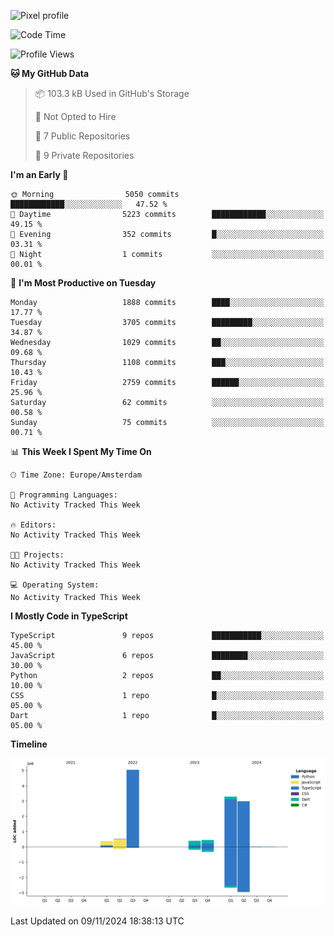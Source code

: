 ![Pixel profile](https://pixel-profile.vercel.app/api/github-stats?username=Atchferox&screen_effect=true&theme=rainbow
)


<!--START_SECTION:waka-->
![Code Time](http://img.shields.io/badge/Code%20Time-415%20hrs%204%20mins-blue)

![Profile Views](http://img.shields.io/badge/Profile%20Views-0-blue)

**🐱 My GitHub Data** 

> 📦 103.3 kB Used in GitHub's Storage 
 > 
> 🚫 Not Opted to Hire
 > 
> 📜 7 Public Repositories 
 > 
> 🔑 9 Private Repositories 
 > 
**I'm an Early 🐤** 

```text
🌞 Morning                5050 commits        ████████████░░░░░░░░░░░░░   47.52 % 
🌆 Daytime                5223 commits        ████████████░░░░░░░░░░░░░   49.15 % 
🌃 Evening                352 commits         █░░░░░░░░░░░░░░░░░░░░░░░░   03.31 % 
🌙 Night                  1 commits           ░░░░░░░░░░░░░░░░░░░░░░░░░   00.01 % 
```
📅 **I'm Most Productive on Tuesday** 

```text
Monday                   1888 commits        ████░░░░░░░░░░░░░░░░░░░░░   17.77 % 
Tuesday                  3705 commits        █████████░░░░░░░░░░░░░░░░   34.87 % 
Wednesday                1029 commits        ██░░░░░░░░░░░░░░░░░░░░░░░   09.68 % 
Thursday                 1108 commits        ███░░░░░░░░░░░░░░░░░░░░░░   10.43 % 
Friday                   2759 commits        ██████░░░░░░░░░░░░░░░░░░░   25.96 % 
Saturday                 62 commits          ░░░░░░░░░░░░░░░░░░░░░░░░░   00.58 % 
Sunday                   75 commits          ░░░░░░░░░░░░░░░░░░░░░░░░░   00.71 % 
```


📊 **This Week I Spent My Time On** 

```text
🕑︎ Time Zone: Europe/Amsterdam

💬 Programming Languages: 
No Activity Tracked This Week

🔥 Editors: 
No Activity Tracked This Week

🐱‍💻 Projects: 
No Activity Tracked This Week

💻 Operating System: 
No Activity Tracked This Week
```

**I Mostly Code in TypeScript** 

```text
TypeScript               9 repos             ███████████░░░░░░░░░░░░░░   45.00 % 
JavaScript               6 repos             ████████░░░░░░░░░░░░░░░░░   30.00 % 
Python                   2 repos             ██░░░░░░░░░░░░░░░░░░░░░░░   10.00 % 
CSS                      1 repo              █░░░░░░░░░░░░░░░░░░░░░░░░   05.00 % 
Dart                     1 repo              █░░░░░░░░░░░░░░░░░░░░░░░░   05.00 % 
```



**Timeline**

![Lines of Code chart](https://raw.githubusercontent.com/Atchferox/Atchferox/main/assets/bar_graph.png)


 Last Updated on 09/11/2024 18:38:13 UTC
<!--END_SECTION:waka-->
